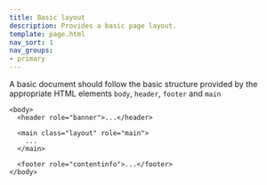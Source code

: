 ```yaml
---
title: Basic layout
description: Provides a basic page layout.
template: page.html
nav_sort: 1
nav_groups:
- primary
---
```


A basic document should follow the basic structure provided by the appropriate HTML
elements <code>body</code>, <code>header</code>, <code>footer</code> and <code>main</code>

<pre class="prettyprint linenums"><code>&lt;body&gt;
  &lt;header role="banner"&gt;...&lt;/header&gt;

  &lt;main class="layout" role="main"&gt;
    ...
  &lt;/main&gt;

  &lt;footer role="contentinfo"&gt;...&lt;/footer&gt;
&lt;/body&gt;
</code></pre>
